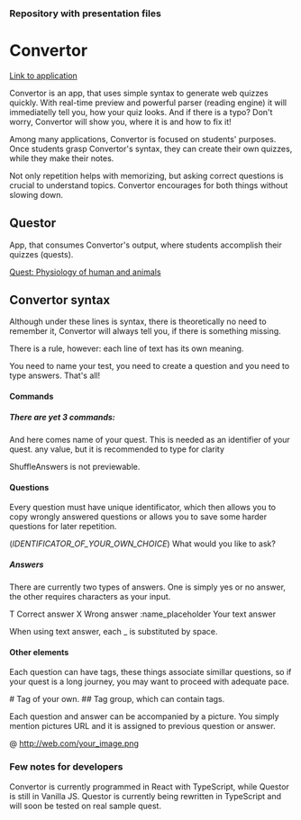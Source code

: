 ### Repository with presentation files

# Convertor
[Link to application](http://questor.wz.cz/convertor)

Convertor is an app, that uses simple syntax to generate web quizzes quickly. With real-time preview and powerful parser (reading engine) it will immediatelly tell you, how your quiz looks. And if there is a typo? Don't worry, Convertor will show you, where it is and how to fix it!

Among many applications, Convertor is focused on students' purposes. Once students grasp Convertor's syntax, they can create their own quizzes, while they make their notes.

Not only repetition helps with memorizing, but asking correct questions is crucial to understand topics. Convertor encourages for both things without slowing down.

## Questor

App, that consumes Convertor's output, where students accomplish their quizzes (quests).

[Quest: Physiology of human and animals](http://wourly.xf.cz/questor/?test=MB150P26B)

## Convertor syntax

Although under these lines is syntax, there is theoretically no need to remember it, Convertor will always tell you, if there is something missing.

There is a rule, however: each line of text has its own meaning.

You need to name your test, you need to create a question and you need to type answers. That's all!

#### Commands

##### There are yet 3 commands:

<questName> And here comes name of your quest.
<questCode> This is needed as an identifier of your quest.
<shuffleAnswers> any value, but it is recommended to type <true> for clarity

ShuffleAnswers is not previewable.

#### Questions

Every question must have unique identificator, which then allows you to copy wrongly answered questions or allows you to save some harder questions for later repetition.

(_IDENTIFICATOR_OF_YOUR_OWN_CHOICE_) What would you like to ask?

##### Answers

There are currently two types of answers. One is simply yes or no answer, the other requires characters as your input.

T Correct answer
X Wrong answer
:name_placeholder Your text answer

When using text answer, each _ is substituted by space.

#### Other elements

Each question can have tags, these things associate simillar questions, so if your quest is a long journey, you may want to proceed with adequate pace.

\# Tag of your own.
\## Tag group, which can contain tags.

Each question and answer can be accompanied by a picture. You simply mention pictures URL and it is assigned to previous question or answer.

@ http://web.com/your_image.png

### Few notes for developers

Convertor is currently programmed in React with TypeScript, while Questor is still in Vanilla JS. Questor is currently being rewritten in TypeScript and will soon be tested on real sample quest.
